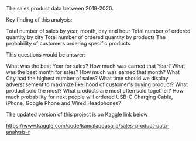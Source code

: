 The sales product data between 2019-2020.

Key finding of this analysis:

Total number of sales by year, month, day and hour
Total number of ordered quantity by city
Total number of ordered quantity by products
The probability of customers ordering specific products

This questions would be answer:

What was the best Year for sales? How much was earned that Year?
What was the best month for sales? How much was earned that month?
What City had the highest number of sales?
What time should we display adverstisement to maximize likelihood of customer's buying product?
What product sold the most?
What products are most often sold together?
How much probability for next people will ordered USB-C Charging Cable, iPhone, Google Phone and Wired Headphones?


The updated version of this project is on Kaggle link below

https://www.kaggle.com/code/kamalapousajja/sales-product-data-analysis-r
